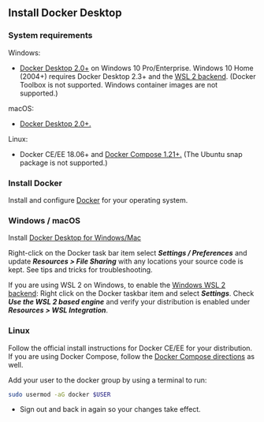 ## Install Docker Desktop

### System requirements

Windows:

- [Docker Desktop 2.0+](https://www.docker.com/products/docker-desktop) on
Windows 10 Pro/Enterprise. Windows 10 Home (2004+) requires Docker Desktop 2.3+
and the [WSL 2 backend](https://aka.ms/vscode-remote/containers/docker-wsl2).
(Docker Toolbox is not supported. Windows container images are not supported.)

macOS:

- [Docker Desktop 2.0+.](https://www.docker.com/products/docker-desktop)

Linux:

- Docker CE/EE 18.06+ and [Docker Compose 1.21+.](https://docs.docker.com/compose/install)
(The Ubuntu snap package is not supported.)

### Install Docker

Install and configure [Docker](https://www.docker.com/get-started)
for your operating system.

### Windows / macOS

Install [Docker Desktop for Windows/Mac](https://www.docker.com/products/docker-desktop)

Right-click on the Docker task bar item select **_Settings / Preferences_** and
update **_Resources > File Sharing_** with any locations your source code is kept.
See tips and tricks for troubleshooting.

If you are using WSL 2 on Windows, to enable the [Windows WSL 2 backend](https://aka.ms/vscode-remote/containers/docker-wsl2):
Right click on the Docker taskbar item and select **_Settings_**.
Check **_Use the WSL 2 based engine_** and verify your distribution is enabled
under **_Resources > WSL Integration_**.

### Linux

Follow the official install instructions for Docker CE/EE for your distribution.
If you are using Docker Compose, follow the
[Docker Compose directions](https://docs.docker.com/compose/install/) as well.

Add your user to the docker group by using a terminal to run:

```bash
sudo usermod -aG docker $USER
```

- Sign out and back in again so your changes take effect.